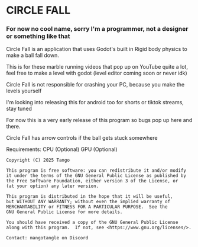 # CIRCLE FALL
### For now no cool name, sorry I'm a programmer, not a designer or something like that

Circle Fall is an application that uses Godot's built in Rigid body physics to make a ball fall down.

This is for these marble running videos that pop up on YouTube quite a lot, feel free to make a level with godot (level editor coming soon or never idk)

Circle Fall is not responsible for crashing your PC, because you make the levels yourself

I'm looking into releasing this for android too for shorts or tiktok streams, stay tuned

For now this is a very early release of this program so bugs pop up here and there.

Circle Fall has arrow controls if the ball gets stuck somewhere

Requirements:
        CPU (Optional)
        GPU (Optional)

    Copyright (C) 2025 Tango

    This program is free software: you can redistribute it and/or modify
    it under the terms of the GNU General Public License as published by
    the Free Software Foundation, either version 3 of the License, or
    (at your option) any later version.

    This program is distributed in the hope that it will be useful,
    but WITHOUT ANY WARRANTY; without even the implied warranty of
    MERCHANTABILITY or FITNESS FOR A PARTICULAR PURPOSE.  See the
    GNU General Public License for more details.

    You should have received a copy of the GNU General Public License
    along with this program.  If not, see <https://www.gnu.org/licenses/>.

    Contact: mangotangle on Discord
